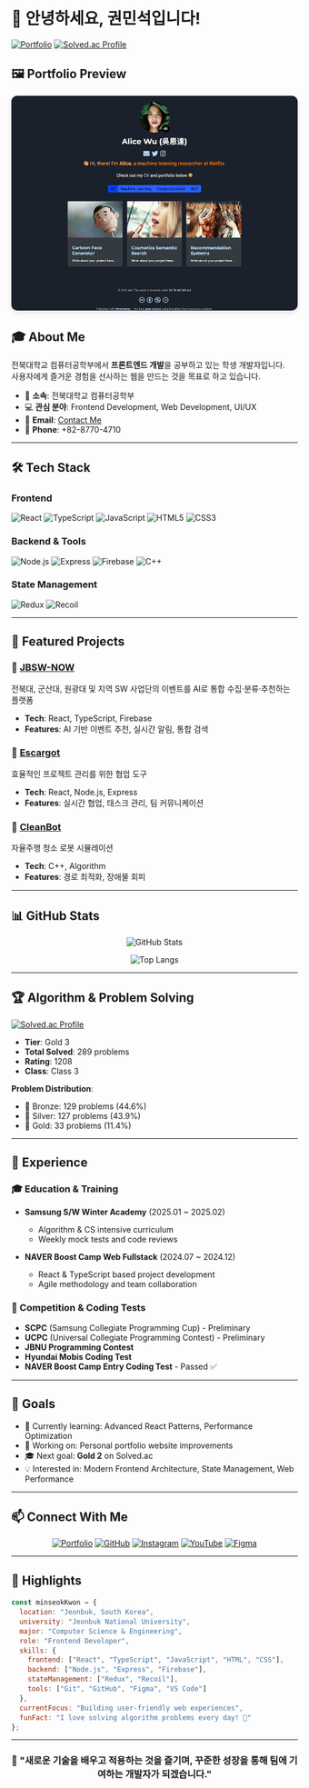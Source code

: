 # 👋 안녕하세요, 권민석입니다!

[![Portfolio](https://img.shields.io/badge/Portfolio-M--SE0K-blue?style=for-the-badge&logo=github)](https://m-se0k.github.io/)
[![Solved.ac Profile](http://mazassumnida.wtf/api/v2/generate_badge?boj=seg7577)](https://solved.ac/seg7577)

## 🖼️ Portfolio Preview

<div align="center">
  <img src="preview.png" alt="M-SE0K Portfolio Preview" width="800" style="border-radius: 10px; box-shadow: 0 4px 8px rgba(0,0,0,0.1);">
</div>

## 🎓 About Me

전북대학교 컴퓨터공학부에서 **프론트엔드 개발**을 공부하고 있는 학생 개발자입니다.  
사용자에게 즐거운 경험을 선사하는 웹을 만드는 것을 목표로 하고 있습니다.

- 🏫 **소속**: 전북대학교 컴퓨터공학부
- 💻 **관심 분야**: Frontend Development, Web Development, UI/UX
- 📧 **Email**: [Contact Me](https://m-se0k.github.io/contact/)
- 📱 **Phone**: +82-8770-4710

---

## 🛠️ Tech Stack

### Frontend
![React](https://img.shields.io/badge/react-61DAFB?style=for-the-badge&logo=react&logoColor=black)
![TypeScript](https://img.shields.io/badge/typescript-3178C6?style=for-the-badge&logo=typescript&logoColor=white)
![JavaScript](https://img.shields.io/badge/javascript-F7DF1E?style=for-the-badge&logo=javascript&logoColor=black)
![HTML5](https://img.shields.io/badge/html5-E34F26?style=for-the-badge&logo=html5&logoColor=white)
![CSS3](https://img.shields.io/badge/css3-1572B6?style=for-the-badge&logo=css3&logoColor=white)

### Backend & Tools
![Node.js](https://img.shields.io/badge/node.js-339933?style=for-the-badge&logo=Node.js&logoColor=white)
![Express](https://img.shields.io/badge/express-000000?style=for-the-badge&logo=express&logoColor=white)
![Firebase](https://img.shields.io/badge/firebase-FFCA28?style=for-the-badge&logo=firebase&logoColor=white)
![C++](https://img.shields.io/badge/c++-00599C?style=for-the-badge&logo=cplusplus&logoColor=white)

### State Management
![Redux](https://img.shields.io/badge/redux-764ABC?style=for-the-badge&logo=redux&logoColor=white)
![Recoil](https://img.shields.io/badge/recoil-3578E5?style=for-the-badge&logo=recoil&logoColor=white)

---

## 🚀 Featured Projects

### 🌟 [JBSW-NOW](https://github.com/M-SE0K/JBSW-NOW)
전북대, 군산대, 원광대 및 지역 SW 사업단의 이벤트를 AI로 통합 수집·분류·추천하는 플랫폼
- **Tech**: React, TypeScript, Firebase
- **Features**: AI 기반 이벤트 추천, 실시간 알림, 통합 검색

### 🐌 [Escargot](https://github.com/M-SE0K/escargot)
효율적인 프로젝트 관리를 위한 협업 도구
- **Tech**: React, Node.js, Express
- **Features**: 실시간 협업, 태스크 관리, 팀 커뮤니케이션

### 🤖 [CleanBot](https://github.com/M-SE0K/cleanBot)
자율주행 청소 로봇 시뮬레이션
- **Tech**: C++, Algorithm
- **Features**: 경로 최적화, 장애물 회피

---

## 📊 GitHub Stats

<div align="center">

![GitHub Stats](https://github-readme-stats.vercel.app/api?username=M-SE0K&show_icons=true&theme=radical)

![Top Langs](https://github-readme-stats.vercel.app/api/top-langs/?username=M-SE0K&layout=compact&theme=radical)

</div>

---

## 🏆 Algorithm & Problem Solving

[![Solved.ac Profile](http://mazassumnida.wtf/api/v2/generate_badge?boj=seg7577)](https://solved.ac/seg7577)

- **Tier**: Gold 3
- **Total Solved**: 289 problems
- **Rating**: 1208
- **Class**: Class 3

**Problem Distribution**:
- 🥉 Bronze: 129 problems (44.6%)
- 🥈 Silver: 127 problems (43.9%)
- 🥇 Gold: 33 problems (11.4%)

---

## 💼 Experience

### 🎓 Education & Training
- **Samsung S/W Winter Academy** (2025.01 ~ 2025.02)
  - Algorithm & CS intensive curriculum
  - Weekly mock tests and code reviews
  
- **NAVER Boost Camp Web Fullstack** (2024.07 ~ 2024.12)
  - React & TypeScript based project development
  - Agile methodology and team collaboration

### 🏢 Competition & Coding Tests
- **SCPC** (Samsung Collegiate Programming Cup) - Preliminary
- **UCPC** (Universal Collegiate Programming Contest) - Preliminary
- **JBNU Programming Contest**
- **Hyundai Mobis Coding Test**
- **NAVER Boost Camp Entry Coding Test** - Passed ✅

---

## 🎯 Goals

- 🌱 Currently learning: Advanced React Patterns, Performance Optimization
- 🔭 Working on: Personal portfolio website improvements
- 🎓 Next goal: **Gold 2** on Solved.ac
- 💡 Interested in: Modern Frontend Architecture, State Management, Web Performance

---

## 📫 Connect With Me

<div align="center">

[![Portfolio](https://img.shields.io/badge/Portfolio-000000?style=for-the-badge&logo=github&logoColor=white)](https://m-se0k.github.io/)
[![GitHub](https://img.shields.io/badge/GitHub-181717?style=for-the-badge&logo=github&logoColor=white)](https://github.com/M-SE0K)
[![Instagram](https://img.shields.io/badge/Instagram-E4405F?style=for-the-badge&logo=instagram&logoColor=white)](https://www.instagram.com/m._.se0k)
[![YouTube](https://img.shields.io/badge/YouTube-FF0000?style=for-the-badge&logo=youtube&logoColor=white)](https://youtu.be/ucwpvU6zb9M?si=XNaGgVfaQAiOiKPN)
[![Figma](https://img.shields.io/badge/Figma-F24E1E?style=for-the-badge&logo=figma&logoColor=white)](https://www.figma.com/@m_se0k)

</div>

---

## 🌟 Highlights

```javascript
const minseokKwon = {
  location: "Jeonbuk, South Korea",
  university: "Jeonbuk National University",
  major: "Computer Science & Engineering",
  role: "Frontend Developer",
  skills: {
    frontend: ["React", "TypeScript", "JavaScript", "HTML", "CSS"],
    backend: ["Node.js", "Express", "Firebase"],
    stateManagement: ["Redux", "Recoil"],
    tools: ["Git", "GitHub", "Figma", "VS Code"]
  },
  currentFocus: "Building user-friendly web experiences",
  funFact: "I love solving algorithm problems every day! 🧩"
};
```

---

<div align="center">

### 💭 "새로운 기술을 배우고 적용하는 것을 즐기며, 꾸준한 성장을 통해 팀에 기여하는 개발자가 되겠습니다."

</div>

